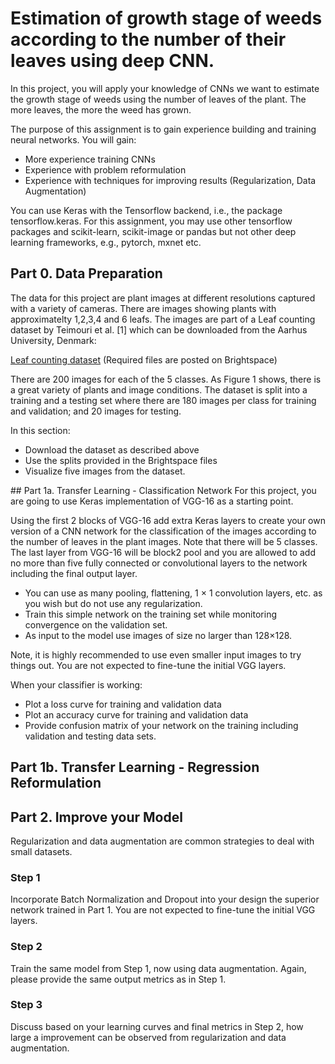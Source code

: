 # Estimation of growth stage of weeds according to the number of their leaves using deep CNN.
In this project, you will apply your knowledge of CNNs we want to estimate the growth stage of weeds using the number of leaves of the plant. The more leaves, the more the weed has grown.

The purpose of this assignment is to gain experience building and training neural networks. You will gain:
- More experience training CNNs
- Experience with problem reformulation
- Experience with techniques for improving results (Regularization, Data Augmentation)

You can use Keras with the Tensorflow backend, i.e., the package tensorflow.keras. For this assignment, you may use other tensorflow packages and scikit-learn, scikit-image or pandas but not other deep learning frameworks, e.g., pytorch, mxnet etc.  
## Part 0. Data Preparation

The data for this project are plant images at different resolutions captured with a variety of cameras. There are images showing plants with approximatelty 1,2,3,4 and 6 leafs. The images are part of a Leaf counting dataset by Teimouri et al. [1] which can be downloaded from the Aarhus University, Denmark:

<a href="https://vision.eng.au.dk/leaf-counting-dataset/">Leaf counting dataset</a> (Required files are posted on Brightspace)

There are 200 images for each of the 5 classes. As Figure 1 shows, there is a great variety of plants and image conditions. The dataset is split into a training and a testing set where there are 180 images per class for training and validation; and 20 images for testing.




In this section:
<ul>
<li>Download the dataset as described above</li>
<li>Use the splits provided in the Brightspace files</li>
<li>Visualize five images from the dataset.</li>
</ul>  
## Part 1a. Transfer Learning - Classification Network
For this project, you are going to use Keras implementation of VGG-16 as a starting point. 

Using the first 2 blocks of VGG-16 add extra Keras layers to create your own version of a CNN network for the classification of the images according to the number of leaves in the plant images. Note that there will be 5 classes. The last layer from VGG-16 will be block2 pool and you are allowed to add no more than five fully connected or convolutional layers to the network including the final output layer. 

- You can use as many pooling, flattening, 1 × 1 convolution layers, etc. as you wish but do not use any regularization.
- Train this simple network on the training set while monitoring convergence on the validation set.
- As input to the model use images of size no larger than 128×128.

Note, it is highly recommended to use even smaller input images to try things out. You are not expected to fine-tune the initial VGG layers.

When your classifier is working:
- Plot a loss curve for training and validation data
- Plot an accuracy curve for training and validation data
- Provide confusion matrix of your network on the training including validation and testing data sets.    

## Part 1b. Transfer Learning - Regression Reformulation

  
## Part 2. Improve your Model

Regularization and data augmentation are common strategies to deal with small datasets.

### Step 1
Incorporate Batch Normalization and Dropout into your design the superior network trained in Part 1. You are not expected to fine-tune the initial VGG layers. 
 
### Step 2
Train the same model from Step 1, now using data augmentation. Again, please provide the same output metrics as in Step 1.

### Step 3
Discuss based on your learning curves and final metrics in Step 2, how large a improvement can be observed from regularization and data augmentation.  
